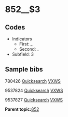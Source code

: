 # 852\_\_$3

## Codes

-   Indicators
    -   First: \_
    -   Second: \_
-   Subfield: 3

## Sample bibs

780426 [Quicksearch](https://search.library.yale.edu/catalog/780426) [VXWS](http://prodorbis.library.yale.edu:7014/vxws/GetHoldingsService?bibId=780426)

9537824 [Quicksearch](https://search.library.yale.edu/catalog/9537824) [VXWS](http://prodorbis.library.yale.edu:7014/vxws/GetHoldingsService?bibId=9537824)

9537827 [Quicksearch](https://search.library.yale.edu/catalog/9537827) [VXWS](http://prodorbis.library.yale.edu:7014/vxws/GetHoldingsService?bibId=9537827)

**Parent topic:**[852](../../tags/852/852.md)

